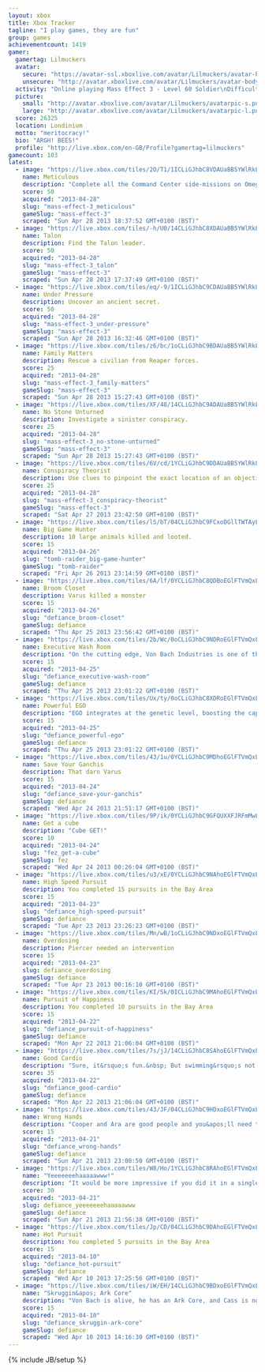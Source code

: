 ```yaml
---
layout: xbox
title: Xbox Tracker
tagline: "I play games, they are fun"
group: games
achievementcount: 1419
gamer: 
  gamertag: Lilmuckers
  avatar: 
    secure: "https://avatar-ssl.xboxlive.com/avatar/Lilmuckers/avatar-body.png"
    unsecure: "http://avatar.xboxlive.com/avatar/Lilmuckers/avatar-body.png"
  activity: "Online playing Mass Effect 3 - Level 60 Soldier\nDifficulty: Normal"
  picture: 
    small: "http://avatar.xboxlive.com/avatar/Lilmuckers/avatarpic-s.png"
    large: "http://avatar.xboxlive.com/avatar/Lilmuckers/avatarpic-l.png"
  score: 26325
  location: Londinium
  motto: "meritocracy!"
  bio: "ARGH! BEES!"
  profile: "http://live.xbox.com/en-GB/Profile?gamertag=lilmuckers"
gamecount: 103
latest: 
  - image: "https://live.xbox.com/tiles/2O/T1/1ICLiGJhbC8VDAUaBB5YWlRkL2FjaC8wLzE2YQAAAADn5+f72uTF.jpg"
    name: Meticulous
    description: "Complete all the Command Center side-missions on Omega."
    score: 50
    acquired: "2013-04-28"
    slug: "mass-effect-3_meticulous"
    gameSlug: "mass-effect-3"
    scraped: "Sun Apr 28 2013 18:37:52 GMT+0100 (BST)"
  - image: "https://live.xbox.com/tiles/-h/U0/14CLiGJhbC8XDAUaBB5YWlRkL2FjaC8wLzE2YwAAAADn5+f4GxXj.jpg"
    name: Talon
    description: Find the Talon leader.
    score: 50
    acquired: "2013-04-28"
    slug: "mass-effect-3_talon"
    gameSlug: "mass-effect-3"
    scraped: "Sun Apr 28 2013 17:37:49 GMT+0100 (BST)"
  - image: "https://live.xbox.com/tiles/eq/-9/1ICLiGJhbC9CDAUaBB5YWlRkL2FjaC8wLzE2NgAAAADn5+f70q9n.jpg"
    name: Under Pressure
    description: Uncover an ancient secret.
    score: 50
    acquired: "2013-04-28"
    slug: "mass-effect-3_under-pressure"
    gameSlug: "mass-effect-3"
    scraped: "Sun Apr 28 2013 16:32:46 GMT+0100 (BST)"
  - image: "https://live.xbox.com/tiles/z6/bc/1oCLiGJhbC9BDAUaBB5YWlRkL2FjaC8wLzE2NQAAAADn5+f586bS.jpg"
    name: Family Matters
    description: Rescue a civilian from Reaper forces.
    score: 25
    acquired: "2013-04-28"
    slug: "mass-effect-3_family-matters"
    gameSlug: "mass-effect-3"
    scraped: "Sun Apr 28 2013 15:27:43 GMT+0100 (BST)"
  - image: "https://live.xbox.com/tiles/XF/48/14CLiGJhbC9ADAUaBB5YWlRkL2FjaC8wLzE2NAAAAADn5+f4E15B.jpg"
    name: No Stone Unturned
    description: Investigate a sinister conspiracy.
    score: 25
    acquired: "2013-04-28"
    slug: "mass-effect-3_no-stone-unturned"
    gameSlug: "mass-effect-3"
    scraped: "Sun Apr 28 2013 15:27:43 GMT+0100 (BST)"
  - image: "https://live.xbox.com/tiles/6V/cd/1YCLiGJhbC9DDAUaBB5YWlRkL2FjaC8wLzE2NwAAAADn5+f6Mlf0.jpg"
    name: Conspiracy Theorist
    description: Use clues to pinpoint the exact location of an objective.
    score: 25
    acquired: "2013-04-28"
    slug: "mass-effect-3_conspiracy-theorist"
    gameSlug: "mass-effect-3"
    scraped: "Sat Apr 27 2013 23:42:50 GMT+0100 (BST)"
  - image: "https://live.xbox.com/tiles/lS/bT/04CLiGJhbC9FCxoDGllTWTAyL2FjaC8wLzExAAAAAOfn5-z8Jok=.jpg"
    name: Big Game Hunter
    description: 10 large animals killed and looted.
    score: 15
    acquired: "2013-04-26"
    slug: "tomb-raider_big-game-hunter"
    gameSlug: "tomb-raider"
    scraped: "Fri Apr 26 2013 23:14:59 GMT+0100 (BST)"
  - image: "https://live.xbox.com/tiles/6A/lf/0YCLiGJhbC8QDBoEGlFTVmQxL2FjaC8wLzZkAAAAAOfn5-5wCfQ=.jpg"
    name: Broom Closet
    description: Varus killed a monster
    score: 15
    acquired: "2013-04-26"
    slug: "defiance_broom-closet"
    gameSlug: defiance
    scraped: "Thu Apr 25 2013 23:56:42 GMT+0100 (BST)"
  - image: "https://live.xbox.com/tiles/2b/Wc/0oCLiGJhbC9NDRoEGlFTVmQxL2FjaC8wLzc5AAAAAOfn5-2ztcU=.jpg"
    name: Executive Wash Room
    description: "On the cutting edge, Von Bach Industries is one of the few corporations with truly global reach"
    score: 15
    acquired: "2013-04-25"
    slug: "defiance_executive-wash-room"
    gameSlug: defiance
    scraped: "Thu Apr 25 2013 23:01:22 GMT+0100 (BST)"
  - image: "https://live.xbox.com/tiles/Ux/ty/0oCLiGJhbC8XDRoEGlFTVmQxL2FjaC8wLzdjAAAAAOfn5-1dG08=.jpg"
    name: Powerful EGO
    description: "EGO integrates at the genetic level, boosting the capabilities of the host beyond natural limits"
    score: 15
    acquired: "2013-04-25"
    slug: "defiance_powerful-ego"
    gameSlug: defiance
    scraped: "Thu Apr 25 2013 23:01:22 GMT+0100 (BST)"
  - image: "https://live.xbox.com/tiles/43/1u/0YCLiGJhbC9MDhoEGlFTVmQxL2FjaC8wLzQ4AAAAAOfn5-5Bff8=.jpg"
    name: Save Your Ganchis
    description: That darn Varus
    score: 15
    acquired: "2013-04-24"
    slug: "defiance_save-your-ganchis"
    gameSlug: defiance
    scraped: "Wed Apr 24 2013 21:51:17 GMT+0100 (BST)"
  - image: "https://live.xbox.com/tiles/9P/ik/0YCLiGJhbC9GFQUXXFJRFmMwL2FjaC8wLzIAAAAA5+fn-ov47w==.jpg"
    name: Get a cube
    description: "Cube GET!"
    score: 10
    acquired: "2013-04-24"
    slug: "fez_get-a-cube"
    gameSlug: fez
    scraped: "Wed Apr 24 2013 00:26:04 GMT+0100 (BST)"
  - image: "https://live.xbox.com/tiles/u3/xE/0YCLiGJhbC9NAhoEGlFTVmQxL2FjaC8wLzg5AAAAAOfn5-5rfKc=.jpg"
    name: High Speed Pursuit
    description: You completed 15 pursuits in the Bay Area
    score: 15
    acquired: "2013-04-23"
    slug: "defiance_high-speed-pursuit"
    gameSlug: defiance
    scraped: "Tue Apr 23 2013 23:26:23 GMT+0100 (BST)"
  - image: "https://live.xbox.com/tiles/Mn/wB/1oCLiGJhbC9NDxoEGlFTVmQxL2FjaC8wLzU5AAAAAOfn5-kufC4=.jpg"
    name: Overdosing
    description: Piercer needed an intervention
    score: 15
    acquired: "2013-04-23"
    slug: defiance_overdosing
    gameSlug: defiance
    scraped: "Tue Apr 23 2013 00:16:10 GMT+0100 (BST)"
  - image: "https://live.xbox.com/tiles/KI/Sk/0ICLiGJhbC9MAhoEGlFTVmQxL2FjaC8wLzg4AAAAAOfn5-+LhDQ=.jpg"
    name: Pursuit of Happiness
    description: You completed 10 pursuits in the Bay Area
    score: 15
    acquired: "2013-04-22"
    slug: "defiance_pursuit-of-happiness"
    gameSlug: defiance
    scraped: "Mon Apr 22 2013 21:06:04 GMT+0100 (BST)"
  - image: "https://live.xbox.com/tiles/7s/jJ/14CLiGJhbC8SAhoEGlFTVmQxL2FjaC8wLzhmAAAAAOfn5-jmyPI=.jpg"
    name: Good Cardio
    description: "Sure, it&rsquo;s fun.&nbsp; But swimming&rsquo;s not the most effective means of travel&hellip;"
    score: 35
    acquired: "2013-04-22"
    slug: "defiance_good-cardio"
    gameSlug: defiance
    scraped: "Mon Apr 22 2013 21:06:04 GMT+0100 (BST)"
  - image: "https://live.xbox.com/tiles/43/JF/04CLiGJhbC9HDxoEGlFTVmQxL2FjaC8wLzUzAAAAAOfn5-xqcv8=.jpg"
    name: Wrong Hands
    description: "Cooper and Ara are good people and you&apos;ll need them now that Dark Matter has the Matrix"
    score: 15
    acquired: "2013-04-21"
    slug: "defiance_wrong-hands"
    gameSlug: defiance
    scraped: "Sun Apr 21 2013 23:00:50 GMT+0100 (BST)"
  - image: "https://live.xbox.com/tiles/W8/Ho/1YCLiGJhbC8RAhoEGlFTVmQxL2FjaC8wLzhlAAAAAOfn5-rHwUc=.jpg"
    name: "Yeeeeeeehaaaaawww!"
    description: "It would be more impressive if you did it in a single jump&hellip;"
    score: 30
    acquired: "2013-04-21"
    slug: defiance_yeeeeeeehaaaaawww
    gameSlug: defiance
    scraped: "Sun Apr 21 2013 21:56:38 GMT+0100 (BST)"
  - image: "https://live.xbox.com/tiles/Jp/CD/04CLiGJhbC9DAhoEGlFTVmQxL2FjaC8wLzg3AAAAAOfn5-yskDo=.jpg"
    name: Hot Pursuit
    description: You completed 5 pursuits in the Bay Area
    score: 15
    acquired: "2013-04-10"
    slug: "defiance_hot-pursuit"
    gameSlug: defiance
    scraped: "Wed Apr 10 2013 17:25:56 GMT+0100 (BST)"
  - image: "https://live.xbox.com/tiles/iW/EH/14CLiGJhbC9BDxoEGlFTVmQxL2FjaC8wLzU1AAAAAOfn5-goYZU=.jpg"
    name: "Skruggin&apos; Ark Core"
    description: "Von Bach is alive, he has an Ark Core, and Cass is not happy about it"
    score: 15
    acquired: "2013-04-10"
    slug: "defiance_skruggin-ark-core"
    gameSlug: defiance
    scraped: "Wed Apr 10 2013 14:16:30 GMT+0100 (BST)"
---
```

{% include JB/setup %}
